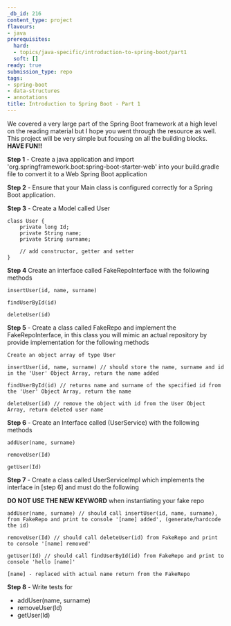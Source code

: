 ```yaml
---
_db_id: 216
content_type: project
flavours:
- java
prerequisites:
  hard:
  - topics/java-specific/introduction-to-spring-boot/part1
  soft: []
ready: true
submission_type: repo
tags:
- spring-boot
- data-structures
- annotations
title: Introduction to Spring Boot - Part 1
---
```


We covered a very large part of the Spring Boot framework at a high level on the reading material but I hope you went through the resource as well. This project will be very simple but focusing on all the building blocks. **HAVE FUN!!**

**Step 1** - Create a java application and import 'org.springframework.boot:spring-boot-starter-web' into your build.gradle file to convert it to a Web Spring Boot application

**Step 2** - Ensure that your Main class is configured correctly for a Spring Boot application.

**Step 3** - Create a Model called User

```
class User {
    private long Id;
    private String name;
    private String surname;

    // add constructor, getter and setter
}
```

**Step 4** Create an interface called FakeRepoInterface with the following methods

```
insertUser(id, name, surname)

findUserById(id)

deleteUser(id)

```

**Step 5** - Create a class called FakeRepo and implement the FakeRepoInterface, in this class you will mimic an actual repository by provide implementation
for the following methods

```
Create an object array of type User

insertUser(id, name, surname) // should store the name, surname and id in the 'User' Object Array, return the name added

findUserById(id) // returns name and surname of the specified id from the 'User' Object Array, return the name

deleteUser(id) // remove the object with id from the User Object Array, return deleted user name
```

**Step 6** - Create an Interface called (UserService) with the following methods

```
addUser(name, surname)

removeUser(Id)

getUser(Id)
```

**Step 7** - Create a class called UserServiceImpl which implements the interface in [step 6] and must do the following

**DO NOT USE THE NEW KEYWORD** when instantiating your fake repo

```
addUser(name, surname) // should call insertUser(id, name, surname), from FakeRepo and print to console '[name] added', (generate/hardcode the id)

removeUser(Id) // should call deleteUser(id) from FakeRepo and print to console '[name] removed'

getUser(Id) // should call findUserById(id) from FakeRepo and print to console 'hello [name]'

[name] - replaced with actual name return from the FakeRepo
```

**Step 8** - Write tests for

- addUser(name, surname)
- removeUser(Id)
- getUser(Id)